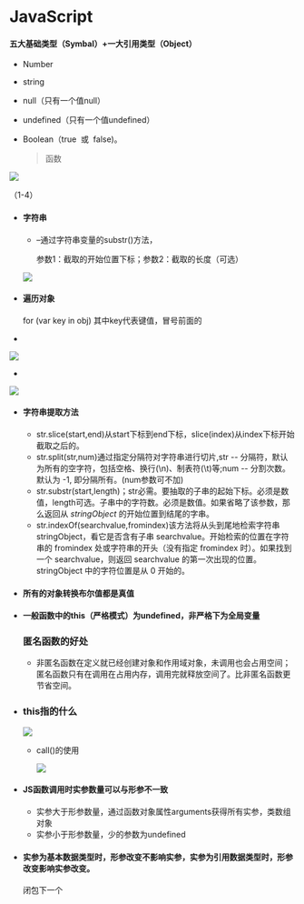 

# JavaScript

#### 五大基础类型（Symbal）+一大引用类型（Object）

- Number

- string

- null（只有一个值null）

- undefined（只有一个值undefined）

- Boolean（true  或  false)。

  > 函数

![](image/1.png)

（1-4）

- #### 字符串

  - –通过字符串变量的substr()方法，

    参数1：截取的开始位置下标；参数2：截取的长度（可选）

  ![](./image/2.png)


- #### 遍历对象

  for (var key in obj) 其中key代表键值，冒号前面的

- ​


![](image/3.png)

- ​

![](image/4.png)

- #### 字符串提取方法

  - str.slice(start,end)从start下标到end下标，slice(index)从index下标开始截取之后的。
  - str.split(str,num)通过指定分隔符对字符串进行切片,str -- 分隔符，默认为所有的空字符，包括空格、换行(\n)、制表符(\t)等;num -- 分割次数。默认为 -1, 即分隔所有。(num参数可不加)
  - str.substr(start,length)；str必需。要抽取的子串的起始下标。必须是数值，length可选。子串中的字符数。必须是数值。如果省略了该参数，那么返回从 *stringObject* 的开始位置到结尾的字串。
  - str.indexOf(searchvalue,fromindex)该方法将从头到尾地检索字符串 stringObject，看它是否含有子串 searchvalue。开始检索的位置在字符串的 fromindex 处或字符串的开头（没有指定 fromindex 时）。如果找到一个 searchvalue，则返回 searchvalue 的第一次出现的位置。stringObject 中的字符位置是从 0 开始的。

- #### 所有的对象转换布尔值都是真值

- #### 一般函数中的this（严格模式）为undefined，非严格下为全局变量

  ### 匿名函数的好处

  - 非匿名函数在定义就已经创建对象和作用域对象，未调用也会占用空间；匿名函数只有在调用在占用内存，调用完就释放空间了。比非匿名函数更节省空间。

- ### this指的什么

  ![](image/5.png)

  - call()的使用

    ![](image/6.png)

- #### JS函数调用时实参数量可以与形参不一致

  - 实参大于形参数量，通过函数对象属性arguments获得所有实参，类数组对象
  - 实参小于形参数量，少的参数为undefined

- #### 实参为基本数据类型时，形参改变不影响实参，实参为引用数据类型时，形参改变影响实参改变。

  闭包下一个











